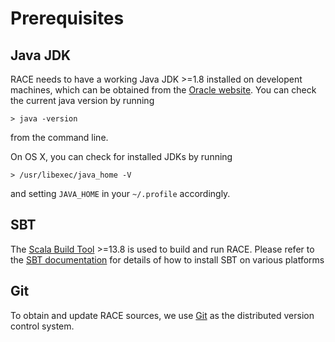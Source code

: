 # Prerequisites

## Java JDK
RACE needs to have a working Java JDK >=1.8 installed on developent machines,
which can be obtained from the [Oracle website][jdk]. You can check the current
java version by running

    > java -version

from the command line.

On OS X, you can check for installed JDKs by running

    > /usr/libexec/java_home -V

and setting `JAVA_HOME` in your `~/.profile` accordingly.

## SBT
The [Scala Build Tool][sbt] >=13.8 is used to build and run RACE. Please refer
to the [SBT documentation][sbt-install] for details of how to install SBT on
various platforms


## Git
To obtain and update RACE sources, we use [Git][git] as the distributed version
control system.


[jdk]: http://www.oracle.com/technetwork/java/javase/downloads/jdk8-downloads-2133151.html
[sbt]: http://www.scala-sbt.org/
[sbt-install]: http://www.scala-sbt.org/0.13/tutorial/index.html
[git]: https://git-scm.com/

